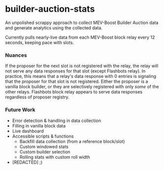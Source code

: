 # builder-auction-stats

An unpolished scrappy approach to collect MEV-Boost Builder Auction data and generate analytics using the collected data.

Currently pulls nearly-live data from each MEV-Boost block relay every 12 seconds, keeping pace with slots.

### Nuances
If the proposer for the next slot is not registered with the relay, the relay will not serve any data responses for that slot (except Flashbots relay).
In practice, this means that a relay's data response with 0 entries is signaling that the proposer for that slot is not registered. Either the proposer is a vanilla block builder, or they are selectively registered with only *some* of the other relays. Flashbots block relay appears to serve data responses regardless of proposer registry.

### Future Work
- Error detection & handling in data collection
- Filling in vanilla block data
- Live dashboard
- Accessible scripts & functions
  - Backfill data collection (from a reference block/slot)
  - Custom windowed stats
  - Custom builder selection
  - Rolling stats with custom roll width
- [REDACTED] ;)
